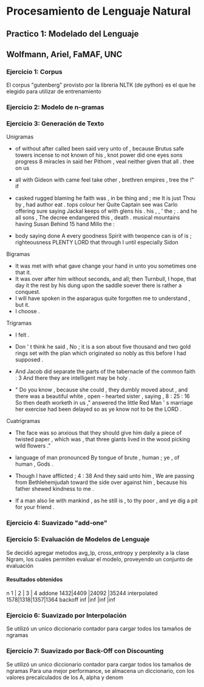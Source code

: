 # Procesamiento de Lenguaje Natural #

## Practico 1: Modelado del Lenguaje  ##
## Wolfmann, Ariel, FaMAF, UNC  ##

### Ejercicio 1: Corpus ###
El corpus "gutenberg" provisto por la libreria NLTK (de python) es el que he elegido para utilizar de entrenamiento

### Ejercicio 2: Modelo de n-gramas ###

### Ejercicio 3: Generación de Texto ###
Unigramas
- of without after called been said very unto of , because Brutus safe towers incense to not known of his , knot power did one eyes sons progress 8 miracles in said her Pithom , veal neither given that all . thee on us

- all with Gideon with came feel take other , brethren empires , tree the !" if

- casked rugged blaming he faith was , in be thing and ; me It is just Thou by , had author eat . tops colour her Quite Captain see was Carlo offering sure saying Jackal keeps of with glens his . his , , ' the ; . and he all sons , The decree endangered this , death . musical mountains having Susan Behind 15 hand Millo the :

- body saying done A every goodness Spirit with twopence can is of is ; righteousness PLENTY LORD that through I until especially Sidon


Bigramas
- It was met with what gave change your hand in unto you sometimes one that it.
- It was over after him without seconds, and all; then Turnbull, I hope, that day it the rest by his dung upon the saddle soever there is rather a conquest.
- I will have spoken in the asparagus quite forgotten me to understand , but it.
- I choose .

Trigramas
- I felt .

- Don ' t think he said , No ; it is a son about five thousand and two gold rings set with the plan which originated so nobly as this before I had supposed .

- And Jacob did separate the parts of the tabernacle of the common faith : 3 And there they are intelligent may be holy .

- " Do you know , because she could , they dumbly moved about , and there was a beautiful white , open - hearted sister , saying , 8 : 25 : 16 So then death worketh in us ," answered the little Red Man ' s marriage her exercise had been delayed so as ye know not to be the LORD .

Cuatrigramas
- The face was so anxious that they should give him daily a piece of twisted paper , which was , that three giants lived in the wood picking wild flowers ."
- language of man pronounced By tongue of brute , human ; ye , of human , Gods .

- Though I have afflicted ; 4 : 38 And they said unto him , We are passing from Bethlehemjudah toward the side over against him , because his father shewed kindness to me .

- If a man also lie with mankind , as he still is , to thy poor , and ye dig a pit for your friend .


### Ejercicio 4: Suavizado "add-one" ###

### Ejercicio 5: Evaluación de Modelos de Lenguaje ###
Se decidió agregar metodos avg_lp, cross_entropy y perplexity a la clase Ngram, los cuales permiten evaluar el modelo, proveyendo un conjunto de evaluación
#### Resultados obtenidos ####
 n            1   | 2   | 3      |  4
addone       1432|4409 |24092    |35244
interpolated 1578|1318|1357|1364
backoff      inf |inf  |inf        |inf

### Ejercicio 6: Suavizado por Interpolación ###
Se utilizó un unico diccionario contador para cargar todos los tamaños de ngramas

### Ejercicio 7: Suavizado por Back-Off con Discounting ###
Se utilizó un unico diccionario contador para cargar todos los tamaños de ngramas
Para una mejor performance, se almacena un diccionario, con los valores precalculados de los A, alpha y denom

